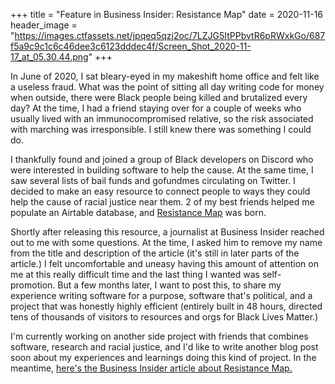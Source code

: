+++
title = "Feature in Business Insider: Resistance Map"
date = 2020-11-16
header_image = "https://images.ctfassets.net/jpqeq5qzj2oc/7LZJG5ItPPbvtR6pRWxkGo/687f5a9c9c1c6c46dee3c6123dddec4f/Screen_Shot_2020-11-17_at_05.30.44.png"
+++

In June of 2020, I sat bleary-eyed in my makeshift home office and felt like a useless fraud. What was the point of sitting all day writing code for money when outside, there were Black people being killed and brutalized every day? At the time, I had a friend staying over for a couple of weeks who usually lived with an immunocompromised relative, so the risk associated with marching was irresponsible. I still knew there was something I could do.

I thankfully found and joined a group of Black developers on Discord who were interested in building software to help the cause. At the same time, I saw several lists of bail funds and gofundmes circulating on Twitter. I decided to make an easy resource to connect people to ways they could help the cause of racial justice near them. 2 of my best friends helped me populate an Airtable database, and [Resistance Map](/resistance-map) was born.

Shortly after releasing this resource, a journalist at Business Insider reached out to me with some questions. At the time, I asked him to remove my name from the title and description of the article (it's still in later parts of the article.) I felt uncomfortable and uneasy having this amount of attention on me at this really difficult time and the last thing I wanted was self-promotion. But a few months later, I want to post this, to share my experience writing software for a purpose, software that's political, and a project that was honestly highly efficient (entirely built in 48 hours, directed tens of thousands of visitors to resources and orgs for Black Lives Matter.)

I'm currently working on another side project with friends that combines software, research and racial justice, and I'd like to write another blog post soon about my experiences and learnings doing this kind of project. In the meantime, [here's the Business Insider article about Resistance Map.](https://www.businessinsider.com/map-bail-funds-donations-how-can-i-help-floyd-protesters-2020-6)